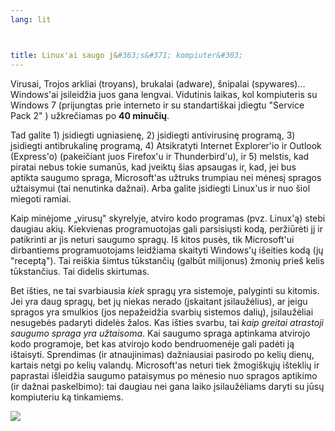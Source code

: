 ```yaml
---
lang: lit



title: Linux'ai saugo j&#363;s&#371; kompiuter&#303;
---
```


Virusai, Trojos arkliai (troyans), brukalai (adware), &#353;nipalai (spywares)... Windows'ai &#303;sileid&#382;ia 
juos gana lengvai. Vidutinis laikas, kol kompiuteris su Windows 7 (prijungtas prie interneto ir su standarti&#353;kai 
&#303;diegtu "Service Pack 2" ) u&#382;kre&#269;iamas po <b>40 minu&#269;i&#371;</b>.

Tad galite 1) &#303;sidiegti ugniasien&#281;, 2) &#303;sidiegti antivirusin&#281; program&#261;, 3) &#303;sidiegti 
antibrukalin&#281; program&#261;, 4) Atsikratyti Internet Explorer'io ir Outlook (Express'o) (pakei&#269;iant juos 
Firefox'u ir Thunderbird'u), ir 5) melstis, kad piratai nebus tokie suman&#363;s, kad &#303;veikt&#371; &#353;ias 
apsaugas ir, kad, jei bus aptikta saugumo spraga, Microsoft'as u&#382;truks trumpiau nei m&#279;nes&#303; spragos 
u&#382;taisymui (tai nenutinka da&#382;nai). Arba galite &#303;sidiegti Linux'us ir nuo &#353;iol miegoti ramiai.

Kaip min&#279;jome „virus&#371;" skyrelyje, atviro kodo programas (pvz. Linux'&#261;) stebi daugiau aki&#371;. 
Kiekvienas programuotojas gali parsisi&#371;sti kod&#261;, per&#382;i&#363;r&#279;ti j&#303; ir patikrinti ar jis 
neturi saugumo sprag&#371;. I&#353; kitos pus&#279;s, tik Microsoft'ui dirbantiems programuotojams leid&#382;iama 
skaityti Windows'&#371; i&#353;eities kod&#261; (j&#371; "recept&#261;"). Tai rei&#353;kia &#353;imtus 
t&#363;kstan&#269;i&#371; (galb&#363;t milijonus) &#382;moni&#371; prie&#353; kelis t&#363;kstan&#269;ius. Tai didelis 
skirtumas.


Bet i&#353;ties, ne tai svarbiausia <i>kiek</i> sprag&#371; yra sistemoje, palyginti su kitomis. Jei yra daug 
sprag&#371;, bet j&#371; niekas nerado (&#303;skaitant &#303;silau&#382;&#279;lius), ar jeigu spragos yra smulkios 
(jos nepa&#382;eid&#382;ia svarbi&#371; sistemos dali&#371;), &#303;silau&#382;&#279;liai nesugeb&#279;s padaryti 
didel&#279;s &#382;alos. Kas i&#353;ties svarbu, tai <i>kaip greitai atrastoji saugumo spraga yra u&#382;taisoma</i>. 
Kai saugumo spraga aptinkama atvirojo kodo programoje, bet kas atvirojo kodo bendruomen&#279;je gali pad&#279;ti 
j&#261; i&#353;taisyti. Sprendimas (ir atnaujinimas) da&#382;niausiai pasirodo po keli&#371; dien&#371;, kartais netgi 
po keli&#371; valand&#371;.
Microsoft'as neturi tiek &#382;mogi&#353;k&#371;j&#371; i&#353;tekli&#371; ir paprastai i&#353;leid&#382;ia saugumo 
pataisymus po m&#279;nesio nuo spragos aptikimo (ir da&#382;nai paskelbimo): tai daugiau nei gana laiko 
&#303;silau&#382;&#279;liams daryti su j&#363;s&#371; kompiuteriu k&#261; tinkamiems.

<img src="Images/security_thumb.png" />




